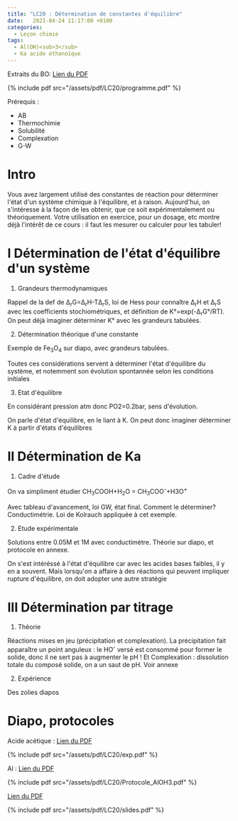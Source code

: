 ```yaml
---
title: "LC20 : Détermination de constantes d'équilibre"
date:   2021-04-24 11:17:00 +0100
categories:
  - Leçon chimie
tags:
  - Al(OH)<sub>3</sub>
  - Ka acide éthanoïque
---
```

Extraits du BO:
[Lien du PDF](/assets/pdf/LC20/programme.pdf)

{% include pdf src="/assets/pdf/LC20/programme.pdf" %}

Prérequis : 
- AB
- Thermochimie
- Solubilité
- Complexation
- G-W

# Intro
Vous avez largement utilisé des constantes de réaction pour déterminer l'état d'un système chimique à l'équilibre, et à raison. Aujourd'hui, on s'intéresse à la façon de les
obtenir, que ce soit expérimentalement ou théoriquement. Votre utilisation en exercice, pour un dosage, etc montre déjà l'intérêt de ce cours : il faut les mesurer ou calculer 
pour les tabuler!

# I Détermination de l'état d'équilibre d'un système
1) Grandeurs thermodynamiques

Rappel de la def de &Delta;<sub>r</sub>G=&Delta;<sub>r</sub>H-T&Delta;<sub>r</sub>S, loi de Hess pour connaître &Delta;<sub>r</sub>H et &Delta;<sub>r</sub>S avec les coefficients
stochiométriques, et définition de K°=exp(-&Delta;<sub>r</sub>G°/RT). On peut déjà imaginer déterminer K° avec les grandeurs tabulées.

2) Détermination théorique d'une constante

Exemple de Fe<sub>3</sub>O<sub>4</sub> sur diapo, avec grandeurs tabulées.

Toutes ces considérations servent à déterminer l'état d'équilibre du système, et notemment son évolution spontannée selon les conditions initiales

3) Etat d'équilibre

En considérant pression atm donc PO2=0.2bar, sens d'évolution.

On parle d'état d'équilibre, en le liant à K. On peut donc imaginer déterminer K à partir d'états d'équilibres

# II Détermination de Ka
1) Cadre d'étude

On va simpliment étudier CH<sub>3</sub>COOH+H<sub>2</sub>O = CH<sub>3</sub>COO<sup>-</sup>+H3O<sup>+</sup>

Avec tableau d'avancement, loi GW, état final. Comment le déterminer? Conductimétrie. Loi de Kolrauch appliquée à cet exemple.

2) Etude expérimentale

Solutions entre 0.05M et 1M avec conductimètre. Théorie sur diapo, et protocole en annexe.

On s'est intéréssé à l'état d'équilibre car avec les acides bases faibles, il y en a souvent. Mais lorsqu'on a affaire à des réactions qui peuvent impliquer rupture d'équilibre,
 on doit adopter une autre stratégie
 
 # III Détermination par titrage
 1) Théorie

Réactions mises en jeu (précipitation et complexation). La précipitation fait apparaître un point anguleux : le HO<sup>-</sup> versé est consommé pour former le solide, donc il ne sert pas à augmenter le pH ! Et Complexation : dissolution totale du composé solide, on a un saut de pH. Voir annexe

2) Expérience

Des zolies diapos

# Diapo, protocoles 
Acide acétique : [Lien du PDF](/assets/pdf/LC20/exp.pdf)

{% include pdf src="/assets/pdf/LC20/exp.pdf" %}

Al : [Lien du PDF](/assets/pdf/LC20/Protocole_AlOH3.pdf)

{% include pdf src="/assets/pdf/LC20/Protocole_AlOH3.pdf" %}

[Lien du PDF](/assets/pdf/LC20/slides.pdf)

{% include pdf src="/assets/pdf/LC20/slides.pdf" %}
